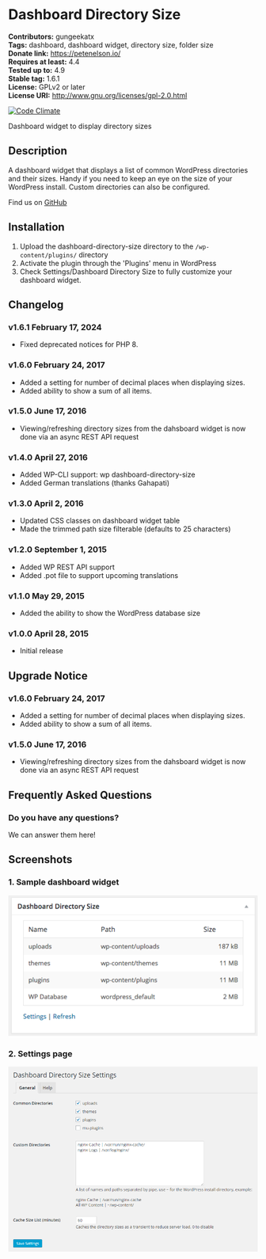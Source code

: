 # Dashboard Directory Size #
**Contributors:** gungeekatx  
**Tags:** dashboard, dashboard widget, directory size, folder size  
**Donate link:** https://petenelson.io/  
**Requires at least:** 4.4  
**Tested up to:** 4.9  
**Stable tag:** 1.6.1  
**License:** GPLv2 or later  
**License URI:** http://www.gnu.org/licenses/gpl-2.0.html  

[![Code Climate](https://codeclimate.com/github/petenelson/dashboard-directory-size/badges/gpa.svg)](https://codeclimate.com/github/petenelson/dashboard-directory-size)


Dashboard widget to display directory sizes

## Description ##

A dashboard widget that displays a list of common WordPress directories and their sizes.  Handy if you need to keep an eye on the size of your WordPress install.  Custom directories can also be configured.

Find us on [GitHub](https://github.com/petenelson/dashboard-directory-size)


## Installation ##

1. Upload the dashboard-directory-size directory to the `/wp-content/plugins/` directory
2. Activate the plugin through the 'Plugins' menu in WordPress
3. Check Settings/Dashboard Directory Size to fully customize your dashboard widget.


## Changelog ##

### v1.6.1 February 17, 2024 ###
* Fixed deprecated notices for PHP 8.

### v1.6.0 February 24, 2017 ###
* Added a setting for number of decimal places when displaying sizes.
* Added ability to show a sum of all items.

### v1.5.0 June 17, 2016 ###
* Viewing/refreshing directory sizes from the dahsboard widget is now done via an async REST API request

### v1.4.0 April 27, 2016 ###
* Added WP-CLI support: wp dashboard-directory-size
* Added German translations (thanks Gahapati)

### v1.3.0 April 2, 2016 ###
* Updated CSS classes on dashboard widget table
* Made the trimmed path size filterable (defaults to 25 characters)

### v1.2.0 September 1, 2015 ###
* Added WP REST API support
* Added .pot file to support upcoming translations

### v1.1.0 May 29, 2015 ###
* Added the ability to show the WordPress database size

### v1.0.0 April 28, 2015 ###
* Initial release


## Upgrade Notice ##

### v1.6.0 February 24, 2017 ###
* Added a setting for number of decimal places when displaying sizes.
* Added ability to show a sum of all items.

### v1.5.0 June 17, 2016 ###
* Viewing/refreshing directory sizes from the dahsboard widget is now done via an async REST API request


## Frequently Asked Questions ##

### Do you have any questions? ###
We can answer them here!


## Screenshots ##

### 1. Sample dashboard widget ###
![Sample dashboard widget](https://raw.githubusercontent.com/petenelson/dashboard-directory-size/master/assets/screenshot-1.png)

### 2. Settings page ###
![Settings page](https://raw.githubusercontent.com/petenelson/dashboard-directory-size/master/assets/screenshot-2.png)

